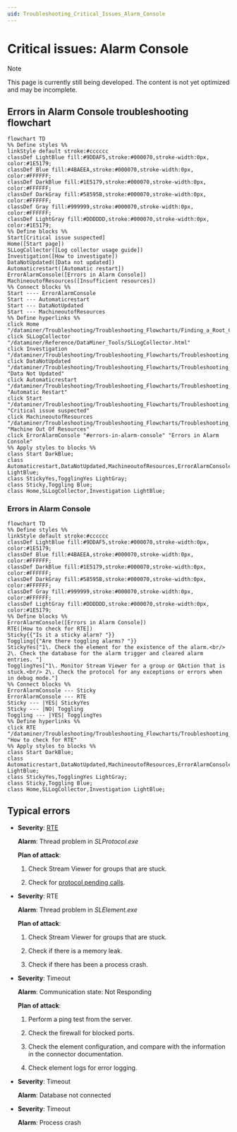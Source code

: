 ```yaml
---
uid: Troubleshooting_Critical_Issues_Alarm_Console
---
```


# Critical issues: Alarm Console

> [!NOTE]
> This page is currently still being developed. The content is not yet optimized and may be incomplete.

## Errors in Alarm Console troubleshooting flowchart

```mermaid
flowchart TD
%% Define styles %%
linkStyle default stroke:#cccccc
classDef LightBlue fill:#9DDAF5,stroke:#000070,stroke-width:0px, color:#1E5179;
classDef Blue fill:#4BAEEA,stroke:#000070,stroke-width:0px, color:#FFFFFF;
classDef DarkBlue fill:#1E5179,stroke:#000070,stroke-width:0px, color:#FFFFFF;
classDef DarkGray fill:#58595B,stroke:#000070,stroke-width:0px, color:#FFFFFF;
classDef Gray fill:#999999,stroke:#000070,stroke-width:0px, color:#FFFFFF;
classDef LightGray fill:#DDDDDD,stroke:#000070,stroke-width:0px, color:#1E5179;
%% Define blocks %%
Start[Critical issue suspected]
Home([Start page])
SLLogCollector([Log collector usage guide])
Investigation([How to investigate])
DataNotUpdated([Data not updated])
Automaticrestart([Automatic restart])
ErrorAlarmConsole([Errors in Alarm Console])
MachineoutofResources([Insufficient resources])
%% Connect blocks %%
Start ---- ErrorAlarmConsole
Start --- Automaticrestart
Start --- DataNotUpdated
Start --- MachineoutofResources
%% Define hyperlinks %%
click Home "/dataminer/Troubleshooting/Troubleshooting_Flowcharts/Finding_a_Root_Cause.html"
click SLLogCollector "/dataminer/Reference/DataMiner_Tools/SLLogCollector.html"
click Investigation "/dataminer/Troubleshooting/Troubleshooting_Flowcharts/Troubleshooting_Where_to_Start.html"
click DataNotUpdated "/dataminer/Troubleshooting/Troubleshooting_Flowcharts/Troubleshooting_Critical_Issues/Troubleshooting_Critical_Issues_Data_Not_Updated.html" "Data Not Updated"
click Automaticrestart "/dataminer/Troubleshooting/Troubleshooting_Flowcharts/Troubleshooting_Critical_Issues/Troubleshooting_Critical_Issues_Automatic_Restart.html" "Automatic Restart"
click Start "/dataminer/Troubleshooting/Troubleshooting_Flowcharts/Troubleshooting_Critical_Issues/Troubleshooting_Critical_Issues_Overview.html" "Critical issue suspected"
click MachineoutofResources "/dataminer/Troubleshooting/Troubleshooting_Flowcharts/Troubleshooting_Critical_Issues/Troubleshooting_Critical_Issues_Resources.html" "Machine Out Of Resources"
click ErrorAlarmConsole "#errors-in-alarm-console" "Errors in Alarm Console"
%% Apply styles to blocks %%
class Start DarkBlue;
class Automaticrestart,DataNotUpdated,MachineoutofResources,ErrorAlarmConsole,RTE LightBlue;
class StickyYes,TogglingYes LightGray;
class Sticky,Toggling Blue;
class Home,SLLogCollector,Investigation LightBlue;
```

### Errors in Alarm Console

```mermaid
flowchart TD
%% Define styles %%
linkStyle default stroke:#cccccc
classDef LightBlue fill:#9DDAF5,stroke:#000070,stroke-width:0px, color:#1E5179;
classDef Blue fill:#4BAEEA,stroke:#000070,stroke-width:0px, color:#FFFFFF;
classDef DarkBlue fill:#1E5179,stroke:#000070,stroke-width:0px, color:#FFFFFF;
classDef DarkGray fill:#58595B,stroke:#000070,stroke-width:0px, color:#FFFFFF;
classDef Gray fill:#999999,stroke:#000070,stroke-width:0px, color:#FFFFFF;
classDef LightGray fill:#DDDDDD,stroke:#000070,stroke-width:0px, color:#1E5179;
%% Define blocks %%
ErrorAlarmConsole([Errors in Alarm Console])
RTE([How to check for RTE])
Sticky{{"Is it a sticky alarm? "}}
Toggling{{"Are there toggling alarms? "}}
StickyYes["1\. Check the element for the existence of the alarm.<br/> 2\. Check the database for the alarm trigger and cleared alarm entries. "]
TogglingYes["1\. Monitor Stream Viewer for a group or QAction that is stuck.<br/> 2\. Check the protocol for any exceptions or errors when in debug mode."]
%% Connect blocks %%
ErrorAlarmConsole --- Sticky
ErrorAlarmConsole --- RTE
Sticky --- |YES| StickyYes
Sticky --- |NO| Toggling
Toggling --- |YES| TogglingYes
%% Define hyperlinks %%
click RTE "/dataminer/Troubleshooting/Troubleshooting_Flowcharts/Troubleshooting_Identify_Per_Module/Alarm_Console/Troubleshooting_Run_Time_Errors.html" "How to check for RTE"
%% Apply styles to blocks %%
class Start DarkBlue;
class Automaticrestart,DataNotUpdated,MachineoutofResources,ErrorAlarmConsole,RTE LightBlue;
class StickyYes,TogglingYes LightGray;
class Sticky,Toggling Blue;
class Home,SLLogCollector,Investigation LightBlue;
```

## Typical errors

- **Severity**: [RTE](xref:Protocol_thread_run_time_errors_use_cases)

  **Alarm**: Thread problem in *SLProtocol.exe*

  **Plan of attack**:

  1. Check Stream Viewer for groups that are stuck.

  1. Check for [protocol pending calls](xref:How_to_retrieve_protocol_pending_calls).

- **Severity**: RTE

  **Alarm**: Thread problem in *SLElement.exe*

  **Plan of attack**:

  1. Check Stream Viewer for groups that are stuck.

  1. Check if there is a memory leak.

  1. Check if there has been a process crash.

- **Severity**: Timeout

  **Alarm**: Communication state: Not Responding

  **Plan of attack**:

  1. Perform a ping test from the server.

  1. Check the firewall for blocked ports.

  1. Check the element configuration, and compare with the information in the connector documentation.

  1. Check element logs for error logging.

- **Severity**: Timeout

  **Alarm**: Database not connected

- **Severity**: Timeout

  **Alarm**: Process crash
